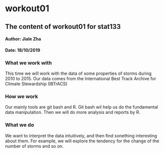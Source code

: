 # workout01

## The content of workout01 for stat133

#### Author: Jiale Zha
#### Date: 18/10/2019
  

### What we work with

<p>
This time we will work with the data of some properties of  storms during 2010 to 2015. Our data comes from the International Best Track Archive for Climate Stewardship (IBTrACS)
</p>

### How we work

<p>
Our mainly tools are git bash and R. Git bash wil help us do the fundamental data manipulation. Then we will do more analysis and reports by R. 
</p>

### What we do

<p>
We want to interpret the data intuitively, and then find sonething interesting about them. For example, we will explore the tendency for the change of the number of storms and so on. 
</p>
